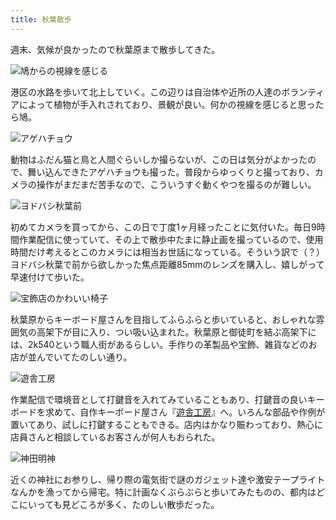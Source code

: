 ```yaml
---
title: 秋葉散歩
---
```

週末、気候が良かったので秋葉原まで散歩してきた。

![](https://lh4.googleusercontent.com/P2YVNsh49cFymtYEVyRtw5hINV-tGi20MiIYsxZKziiywiFQDc2Wmpp6Kqpy2W98h501dy3CAmelNxzolHqMw0LOy2gju7o44vYP56kL7iGZ5W3Q5l3ktTQJR3vPU2aq7nrJi5Jqm7GK2IMbe8Klw5c "鳩からの視線を感じる")

港区の水路を歩いて北上していく。この辺りは自治体や近所の人達のボランティアによって植物が手入れされており、景観が良い。何かの視線を感じると思ったら鳩。

![](https://lh3.googleusercontent.com/a4jD7zoJ7qxdhT8R-ifjOGuG7lwLDIpxZmrUPkT9e1vKxpF3BPL_6KHH4KT82mhRtUVU1wgxtyUrGAX2kHh9xhIpJsYlRyxIVrBDMtMQAkI8Q1JtI91vF7Md0-dEE9yFlyui_sxGQHQFij0BBVrhYAQ "アゲハチョウ")

動物はふだん猫と鳥と人間ぐらいしか撮らないが、この日は気分がよかったので、舞い込んできたアゲハチョウも撮った。普段からゆっくりと撮っており、カメラの操作がまだまだ苦手なので、こういうすぐ動くやつを撮るのが難しい。

![](https://lh5.googleusercontent.com/1STshF5T74JR-H3UjFOFOVYDAMZ62ah_7JEej4zXIzvcMcIRUTX9SFRYbdpt9b8PMbNx4VrEfRoHTJ3H2g0tEpw1kyLCWq9tKHwROINawGnbsFWv8T5ZdvhcfDW1Ld4szzkb6C3sfKT67P3AygBY1PI "ヨドバシ秋葉前")

初めてカメラを買ってから、この日で丁度1ヶ月経ったことに気付いた。毎日9時間作業配信に使っていて、その上で散歩中たまに静止画を撮っているので、使用時間だけ考えるとこのカメラには相当お世話になっている。そういう訳で（？）ヨドバシ秋葉で前から欲しかった焦点距離85mmのレンズを購入し、嬉しがって早速付けて歩いた。

![](https://lh4.googleusercontent.com/HI5hq_1lNNgbFGw4jDIxu5Lrgu-FzCASo5Gp0eH2YAPYuQqOhmDBQmeRGMUDgvliBhzFoqQpsV_l8yBQZkQAsXL9fqi0SnjAOheqvIEX9AnCp3v4kUcGe3Og_kSTu2ir5FNY2RIVGDW2xqGDyd8-BFE "宝飾店のかわいい椅子")

秋葉原からキーボード屋さんを目指してふらふらと歩いていると、おしゃれな雰囲気の高架下が目に入り、つい吸い込まれた。秋葉原と御徒町を結ぶ高架下には、2k540という職人街があるらしい。手作りの革製品や宝飾、雑貨などのお店が並んでいてたのしい通り。

![](https://lh5.googleusercontent.com/mheFx8p3_0zv9w_YrxivKaJiHmU2TCqZJNy2Q5rXyDMrE5qvaplxk-zPqtRyphtIPrai6sk90SK60d6OBF0_6bVA4Y28OcwRPRjUDe8y4mHDXZv9yWBBMjPYFfro4EiDw1Ds8iUyAQSI6ByQPfzXhXw "遊舎工房")

作業配信で環境音として打鍵音を入れてみていることもあり、打鍵音の良いキーボードを求めて、自作キーボード屋さん『[遊舎工房](https://yushakobo.jp/)』へ。いろんな部品や作例が置いてあり、試しに打鍵することもできる。店内はかなり賑わっており、熱心に店員さんと相談しているお客さんが何人もおられた。

![](https://lh3.googleusercontent.com/UqIPZNjtTc6HZwao-MSB-U-eARdKESoHYFsOd6OJ0rJRJkzA-q687iB33BIIp_cxArtvHCTVTxbw5hp29pUDa6JG4qef3ZV0qW3lHSnQUY6-Rq67Ni6Md4sQqOjKquqp7WcBQ5ZvH2Qq13-hQ9WkELs "神田明神")

近くの神社にお参りし、帰り際の電気街で謎のガジェット達や激安テープライトなんかを漁ってから帰宅。特に計画なくぶらぶらと歩いてみたものの、都内はどこにいっても見どころが多く、たのしい散歩だった。
